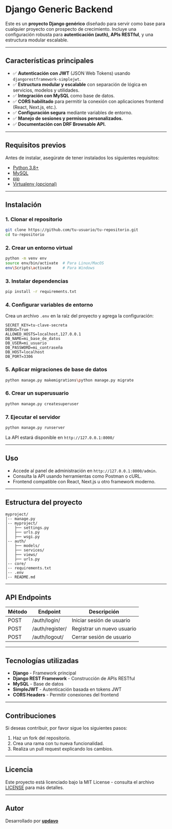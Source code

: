# Django Generic Backend

Este es un **proyecto Django genérico** diseñado para servir como base para cualquier proyecto con prospecto de crecimiento. Incluye una configuración robusta para **autenticación (auth), APIs RESTful**, y una estructura modular escalable.

---

## Características principales

- ✅ **Autenticación con JWT** (JSON Web Tokens) usando `djangorestframework-simplejwt`.
- ✅ **Estructura modular y escalable** con separación de lógica en servicios, modelos y utilidades.
- ✅ **Integración con MySQL** como base de datos.
- ✅ **CORS habilitado** para permitir la conexión con aplicaciones frontend (React, Next.js, etc.).
- ✅ **Configuración segura** mediante variables de entorno.
- ✅ **Manejo de sesiones y permisos personalizados.**
- ✅ **Documentación con DRF Browsable API.**

---

## Requisitos previos

Antes de instalar, asegúrate de tener instalados los siguientes requisitos:

- [Python 3.8+](https://www.python.org/downloads/)
- [MySQL](https://dev.mysql.com/downloads/)
- [pip](https://pip.pypa.io/en/stable/)
- [Virtualenv (opcional)](https://virtualenv.pypa.io/en/latest/)

---

## Instalación

### 1. Clonar el repositorio

```bash
git clone https://github.com/tu-usuario/tu-repositorio.git
cd tu-repositorio
```

### 2. Crear un entorno virtual

```bash
python -m venv env
source env/bin/activate  # Para Linux/MacOS
env\Scripts\activate     # Para Windows
```

### 3. Instalar dependencias

```bash
pip install -r requirements.txt
```

### 4. Configurar variables de entorno

Crea un archivo `.env` en la raíz del proyecto y agrega la configuración:

```plaintext
SECRET_KEY=tu-clave-secreta
DEBUG=True
ALLOWED_HOSTS=localhost,127.0.0.1
DB_NAME=mi_base_de_datos
DB_USER=mi_usuario
DB_PASSWORD=mi_contraseña
DB_HOST=localhost
DB_PORT=3306
```

### 5. Aplicar migraciones de base de datos

```bash
python manage.py makemigrations\python manage.py migrate
```

### 6. Crear un superusuario

```bash
python manage.py createsuperuser
```

### 7. Ejecutar el servidor

```bash
python manage.py runserver
```

La API estará disponible en `http://127.0.0.1:8000/`

---

## Uso

- Accede al panel de administración en `http://127.0.0.1:8000/admin`.
- Consulta la API usando herramientas como Postman o cURL.
- Frontend compatible con React, Next.js u otro framework moderno.

---

## Estructura del proyecto

```plaintext
myproject/
│-- manage.py
│-- myproject/
│   ├── settings.py
│   ├── urls.py
│   ├── wsgi.py
│-- auth/
│   ├── models/
│   ├── services/
│   ├── views/
│   ├── urls.py
│-- core/
│-- requirements.txt
│-- .env
│-- README.md
```

---

## API Endpoints

| Método | Endpoint        | Descripción                |
| ------ | --------------- | -------------------------- |
| POST   | /auth/login/    | Iniciar sesión de usuario  |
| POST   | /auth/register/ | Registrar un nuevo usuario |
| POST   | /auth/logout/   | Cerrar sesión de usuario   |

---

## Tecnologías utilizadas

- **Django** - Framework principal
- **Django REST Framework** - Construcción de APIs RESTful
- **MySQL** - Base de datos
- **SimpleJWT** - Autenticación basada en tokens JWT
- **CORS Headers** - Permitir conexiones del frontend

---

## Contribuciones

Si deseas contribuir, por favor sigue los siguientes pasos:

1. Haz un fork del repositorio.
2. Crea una rama con tu nueva funcionalidad.
3. Realiza un pull request explicando los cambios.

---

## Licencia

Este proyecto está licenciado bajo la MIT License - consulta el archivo [LICENSE](LICENSE) para más detalles.

---

## Autor

Desarrollado por **[updavo](https://github.com/updavo)**
